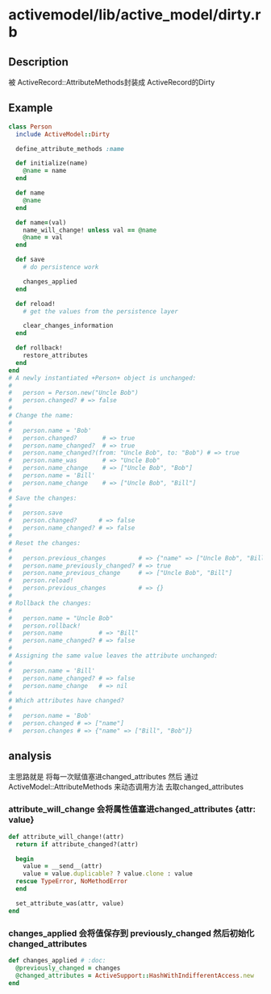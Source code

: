 # activemodel/lib/active_model/dirty.rb

## Description
被 ActiveRecord::AttributeMethods封装成 ActiveRecord的Dirty

## Example
```ruby
class Person
  include ActiveModel::Dirty

  define_attribute_methods :name

  def initialize(name)
    @name = name
  end

  def name
    @name
  end

  def name=(val)
    name_will_change! unless val == @name
    @name = val
  end

  def save
    # do persistence work

    changes_applied
  end

  def reload!
    # get the values from the persistence layer

    clear_changes_information
  end

  def rollback!
    restore_attributes
  end
end
# A newly instantiated +Person+ object is unchanged:
#
#   person = Person.new("Uncle Bob")
#   person.changed? # => false
#
# Change the name:
#
#   person.name = 'Bob'
#   person.changed?       # => true
#   person.name_changed?  # => true
#   person.name_changed?(from: "Uncle Bob", to: "Bob") # => true
#   person.name_was       # => "Uncle Bob"
#   person.name_change    # => ["Uncle Bob", "Bob"]
#   person.name = 'Bill'
#   person.name_change    # => ["Uncle Bob", "Bill"]
#
# Save the changes:
#
#   person.save
#   person.changed?      # => false
#   person.name_changed? # => false
#
# Reset the changes:
#
#   person.previous_changes         # => {"name" => ["Uncle Bob", "Bill"]}
#   person.name_previously_changed? # => true
#   person.name_previous_change     # => ["Uncle Bob", "Bill"]
#   person.reload!
#   person.previous_changes         # => {}
#
# Rollback the changes:
#
#   person.name = "Uncle Bob"
#   person.rollback!
#   person.name          # => "Bill"
#   person.name_changed? # => false
#
# Assigning the same value leaves the attribute unchanged:
#
#   person.name = 'Bill'
#   person.name_changed? # => false
#   person.name_change   # => nil
#
# Which attributes have changed?
#
#   person.name = 'Bob'
#   person.changed # => ["name"]
#   person.changes # => {"name" => ["Bill", "Bob"]}
```

## analysis
主思路就是 将每一次赋值塞进changed_attributes
然后 通过ActiveModel::AttributeMethods 来动态调用方法 去取changed_attributes
### attribute_will_change 会将属性值塞进changed_attributes {attr: value}
```ruby
def attribute_will_change!(attr)
  return if attribute_changed?(attr)

  begin
    value = __send__(attr)
    value = value.duplicable? ? value.clone : value
  rescue TypeError, NoMethodError
  end

  set_attribute_was(attr, value)
end
```

### changes_applied 会将值保存到 previously_changed 然后初始化changed_attributes
```ruby
def changes_applied # :doc:
  @previously_changed = changes
  @changed_attributes = ActiveSupport::HashWithIndifferentAccess.new
end
```